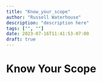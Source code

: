 ```yaml
---
title: "Know_your_scope"
author: "Russell Waterhouse"
description: "description here"
tags: ["", ""]
date: 2023-07-16T11:41:53-07:00
draft: true
---
```


# Know Your Scope



